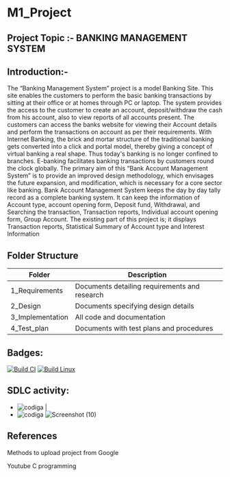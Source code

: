 # M1_Project

## Project Topic :- BANKING MANAGEMENT SYSTEM

## Introduction:-

The “Banking Management System” project is a model Banking Site. This site enables the customers to perform the basic banking transactions by sitting at their office or at homes through PC or laptop. The system provides the access to the customer to create an account, deposit/withdraw the cash from his account, also to view reports of all accounts present. The customers can access the banks website for viewing their Account details and perform the transactions on account as per their requirements. With Internet Banking, the brick and mortar structure of the traditional banking gets converted into a click and portal model, thereby giving a concept of virtual banking a real shape. Thus today's banking is no longer confined to branches. E-banking facilitates banking transactions by customers round the clock globally. The primary aim of this “Bank Account Management System” is to provide an improved design methodology, which envisages the future expansion, and modification, which is necessary for a core sector like banking.
Bank Account Management System keeps the day by day tally record as a complete banking system. It can keep the information of Account type, account opening form, Deposit fund, Withdrawal, and Searching the transaction, Transaction reports, Individual account opening form, Group Account. The existing part of this project is; it displays Transaction reports, Statistical Summary of Account type and Interest Information
 

## Folder Structure

| Folder | Description |
| --------- | ----------- |
| 1_Requirements | Documents detailing requirements and research |
| 2_Design | Documents specifying design details |
| 3_Implementation | All code and documentation |
| 4_Test_plan |	Documents with test plans and procedures |

## Badges:

[![Build CI](https://github.com/11801854/M1_Project/actions/workflows/BuildCI.yml/badge.svg)](https://github.com/11801854/M1_Project/actions/workflows/BuildCI.yml)
[![Build Linux](https://github.com/11801854/M1_Project/actions/workflows/Build%20Linux.yml/badge.svg)](https://github.com/11801854/M1_Project/actions/workflows/Build%20Linux.yml)

## SDLC activity:
* ![codiga](https://api.codiga.io/project/32193/score/svg)                                                                  |
* ![codiga](https://api.codiga.io/project/32193/status/svg)
![Screenshot (10)](https://user-images.githubusercontent.com/62783715/160656042-9fe43dc8-8747-4c82-bbb5-2834c5aade6d.png)

## References
Methods to upload project from Google 

Youtube C programming




